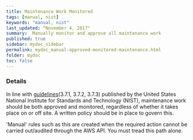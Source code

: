 ```yaml
---
title: Maintenance Work Monitored
tags: [manual, nist]
keywords: "manual, nist"
last_updated: “November 4, 2017"
summary:  Manually monitor and approve all maintenance work
published: true
sidebar: mydoc_sidebar
permalink: mydoc_manual-approved-monitored-maintenance.html
folder: mydoc
toc: false
---
```


### Details  
In line with [guidelines](http://nvlpubs.nist.gov/nistpubs/SpecialPublications/NIST.SP.800-171.pdf)(3.7.1, 3.7.2, 3.7.3) published by the United States National Institute for Standards and Technology (NIST), maintenance work should be both approved and monitored, regardless of whether it takes place on or off site. A written policy should be in place to govern this. 

'Manual' rules such as this are created when the required action cannot be carried out/audited through the AWS API. You must tread this path alone. 

